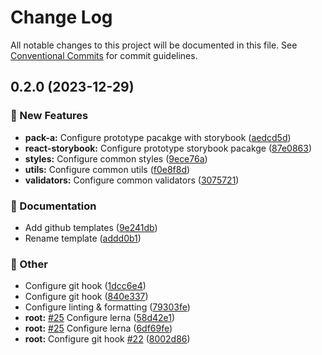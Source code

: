 # Change Log

All notable changes to this project will be documented in this file.
See [Conventional Commits](https://conventionalcommits.org) for commit guidelines.

## 0.2.0 (2023-12-29)

### :rocket: New Features

- **pack-a:** Configure prototype pacakge with storybook ([aedcd5d](https://github.com/seungdeok/monorepo-template/commit/aedcd5d2575a2013704ae5693680bdea8fac71c6))
- **react-storybook:** Configure prototype storybook pacakge ([87e0863](https://github.com/seungdeok/monorepo-template/commit/87e086377b5d1e62bb0bf4a82149b3c94c2a8414))
- **styles:** Configure common styles ([9ece76a](https://github.com/seungdeok/monorepo-template/commit/9ece76a9993fe163b8c05aafcdf4844a04db4316))
- **utils:** Configure common utils ([f0e8f8d](https://github.com/seungdeok/monorepo-template/commit/f0e8f8dd880181f4021c3b5341c9e88f8a8d5595))
- **validators:** Configure common validators ([3075721](https://github.com/seungdeok/monorepo-template/commit/307572160a7a44210a9f12d0cc5b4e4550ed6e9e))

### :memo: Documentation

- Add github templates ([9e241db](https://github.com/seungdeok/monorepo-template/commit/9e241dbb0d53224c580fbfbc9b4caa4eff8bdaae))
- Rename template ([addd0b1](https://github.com/seungdeok/monorepo-template/commit/addd0b1809c36579007832ef0b5a02528e5a575f))

### :mega: Other

- Configure git hook ([1dcc6e4](https://github.com/seungdeok/monorepo-template/commit/1dcc6e496a834d937bfd848b9404a5da544776c9))
- Configure git hook ([840e337](https://github.com/seungdeok/monorepo-template/commit/840e337866651f5394ead45f131daed5dc018518))
- Configure linting & formatting ([79303fe](https://github.com/seungdeok/monorepo-template/commit/79303fe24f6ea211c49b349cab22cc19b7ba7af8))
- **root:** [#25](https://github.com/seungdeok/monorepo-template/issues/25) Configure lerna ([58d42e1](https://github.com/seungdeok/monorepo-template/commit/58d42e15c7d374bcd369626fdb628adcc3603ea4))
- **root:** [#25](https://github.com/seungdeok/monorepo-template/issues/25) Configure lerna ([6df69fe](https://github.com/seungdeok/monorepo-template/commit/6df69fe0736c4d4e63fcce8c28b534a88c723a6a))
- **root:** Configure git hook [#22](https://github.com/seungdeok/monorepo-template/issues/22) ([8002d86](https://github.com/seungdeok/monorepo-template/commit/8002d860fa87aa2f1699f58adb85f7ca301c8492))
